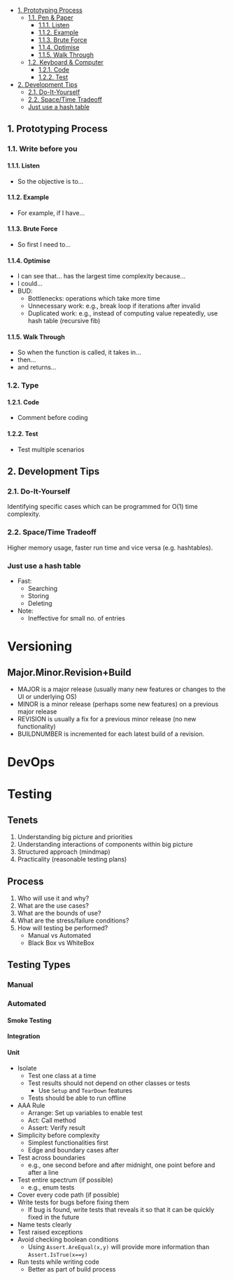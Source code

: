 - [1. Prototyping Process](#1-prototyping-process)
  - [1.1. Pen & Paper](#11-pen--paper)
    - [1.1.1. Listen](#111-listen)
    - [1.1.2. Example](#112-example)
    - [1.1.3. Brute Force](#113-brute-force)
    - [1.1.4. Optimise](#114-optimise)
    - [1.1.5. Walk Through](#115-walk-through)
  - [1.2. Keyboard & Computer](#12-keyboard--computer)
    - [1.2.1. Code](#121-code)
    - [1.2.2. Test](#122-test)
- [2. Development Tips](#2-development-tips)
  - [2.1. Do-It-Yourself](#21-do-it-yourself)
  - [2.2. Space/Time Tradeoff](#22-spacetime-tradeoff)
  - [Just use a hash table](#just-use-a-hash-table)

## 1. Prototyping Process
### 1.1. Write before you 
#### 1.1.1. Listen
- So the objective is to...
#### 1.1.2. Example
- For example, if I have...
#### 1.1.3. Brute Force
- So first I need to...
#### 1.1.4. Optimise
- I can see that... has the largest time complexity because...
- I could...
- BUD:
  - Bottlenecks: operations which take more time
  - Unnecessary work: e.g., break loop if iterations after invalid
  - Duplicated work: e.g., instead of computing value repeatedly, use hash table (recursive fib)
#### 1.1.5. Walk Through
- So when the function is called, it takes in... 
- then...
- and returns...
### 1.2. Type
#### 1.2.1. Code
- Comment before coding
#### 1.2.2. Test
- Test multiple scenarios


## 2. Development Tips

### 2.1. Do-It-Yourself
Identifying specific cases which can be programmed for O(1) time complexity.

### 2.2. Space/Time Tradeoff
Higher memory usage, faster run time and vice versa (e.g. hashtables).

### Just use a hash table
- Fast:
  - Searching
  - Storing
  - Deleting
- Note:
  - Ineffective for small no. of entries


# Versioning
## Major.Minor.Revision+Build
- MAJOR is a major release (usually many new features or changes to the UI or underlying OS)
- MINOR is a minor release (perhaps some new features) on a previous major release
- REVISION is usually a fix for a previous minor release (no new functionality)
- BUILDNUMBER is incremented for each latest build of a revision.

# DevOps


# Testing
## Tenets
1. Understanding big picture and priorities
2. Understanding interactions of components within big picture
3. Structured approach (mindmap)
4. Practicality (reasonable testing plans)

## Process
1. Who will use it and why?
2. What are the use cases?
3. What are the bounds of use?
4. What are the stress/failure conditions?
5. How will testing be performed?
   - Manual vs Automated
   - Black Box vs WhiteBox

## Testing Types
### Manual
### Automated
#### Smoke Testing
#### Integration
#### Unit 
- Isolate
  - Test one class at a time
  - Test results should not depend on other classes or tests
    - Use `Setup` and `TearDown` features
  - Tests should be able to run offline
- AAA Rule
  - Arrange: Set up variables to enable test 
  - Act: Call method
  - Assert: Verify result
- Simplicity before complexity
  - Simplest functionalities first
  - Edge and boundary cases after
- Test across boundaries
  - e.g., one second before and after midnight, one point before and after a line
- Test entire spectrum (if possible)
  - e.g., enum tests
- Cover every code path (if possible)
- Write tests for bugs before fixing them
  - If bug is found, write tests that reveals it so that it can be quickly fixed in the future 
- Name tests clearly
- Test raised exceptions
- Avoid checking boolean conditions
  - Using `Assert.AreEqual(x,y)` will provide more information than `Assert.IsTrue(x==y)`
- Run tests while writing code
  - Better as part of build process